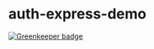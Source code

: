 # auth-express-demo

[![Greenkeeper badge](https://badges.greenkeeper.io/42tg/auth-express-demo.svg)](https://greenkeeper.io/)
